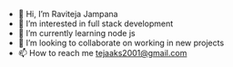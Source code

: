 - 👋 Hi, I’m Raviteja Jampana
- 👀 I’m interested in full stack development
- 🌱 I’m currently learning node js
- 💞️ I’m looking to collaborate on working in new projects
- 📫 How to reach me tejaaks2001@gmail.com

<!---
Ravitej474/Ravitej474 is a ✨ special ✨ repository because its `README.md` (this file) appears on your GitHub profile.
You can click the Preview link to take a look at your changes.
--->
